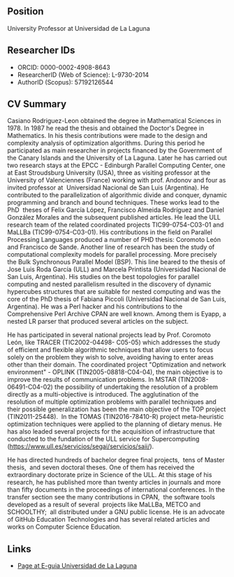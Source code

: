 ## Position

University Professor at Universidad de La Laguna

## Researcher IDs

* ORCID: 0000-0002-4908-8643
* ResearcherID (Web of Science): L-9730-2014
* AuthorID (Scopus): 57192126544


## CV Summary 

Casiano Rodriguez-Leon obtained the degree in Mathematical Sciences in 1978. In 1987 he read the thesis and obtained the Doctor's Degree in Mathematics. In his thesis contributions were made to the design and complexity analysis of optimization algorithms. During this period he participated as main researcher in projects financed by the Government of the Canary Islands and the University of La Laguna. Later he has carried out two research stays at the EPCC - Edinburgh Parallel Computing Center, one at East Stroudsburg University (USA), three as visiting professor at the University of Valenciennes (France) working with prof. Andonov and four as invited professor at  Universidad Nacional de San Luis (Argentina). He contributed to the parallelization of algorithmic divide and conquer, dynamic programming and branch and bound techniques. These works lead to the PhD  theses of Felix García López, Francisco Almeida Rodríguez and Daniel González Morales and the subsequent published articles. He lead the ULL research team of the related coordinated projects TIC99-0754-C03-01 and MaLLBa (TIC99-0754-C03-01). His contributions in the field on Parallel Processing Languages produced a number of PHD thesis: Coromoto León and Francisco de Sande. Another line of research has been the study of computational complexity models for parallel processing. More precisely the Bulk Synchronous Parallel Model (BSP). This line beared to the thesis of Jose Luis Roda García (ULL) and Marcela Printista (Universidad Nacional de San Luis, Argentina). His studies on the best topologies for parallel computing and nested parallelism resulted in the discovery of dynamic hypercubes structures that are suitable for nested computing and was the core of the PhD thesis of Fabiana Piccoli (Universidad Nacional de San Luis, Argentina). He was a Perl hacker and his contributions to the Comprehensive Perl Archive CPAN are well known. Among them is Eyapp, a nested LR parser that produced several articles on the subject. 

He has participated in several national projects lead by Prof. Coromoto León, like TRACER (TIC2002-04498- C05-05) which addresses the study of efficient and flexible algorithmic techniques that allow users to focus solely on the problem they wish to solve, avoiding having to enter areas other than their domain. The coordinated project "Optimization and network environment" - OPLINK (TIN2005-08818-C04-04), the main objective is to improve the results of communication problems. In MSTAR (TIN2008-06491-C04-02) the possibility of undertaking the resolution of a problem directly as a multi-objective is introduced. The agglutination of the resolution of multiple optimization problems with parallel techniques and their possible generalization has been the main objective of the TOP project (TIN2011-25448).  In the TOMAS (TIN2016-78410-R) project meta-heuristic optimization techniques were applied to the planning of dietary menus. He has also leaded several projects for the acquisition of infrastructure that conducted to the fundation of the ULL service for Supercomputing (https://www.ull.es/servicios/segai/servicios/saii/). 

He has directed hundreds of bachelor degree final projects,  tens of Master thesis,  and seven doctoral theses. One of them has received the extraordinary doctorate prize in Science of the ULL. At this stage of his research, he has published more than twenty articles in journals and more than fifty documents in the proceedings of international conferences. In the transfer section see the many contributions in CPAN,  the software tools developed as a result of several  projects like MaLLBa, METCO and SCHOOLTHY;  all distributed under a GNU public license. He is an advocate of GitHub Education Technologies and has several related articles and works on Computer Science Education.


## Links

* [Page at E-guia Universidad de La Laguna](https://www.ull.es/apps/guias/guias/view_teacher_niu/745/(%3FPcrguezl.*)/)